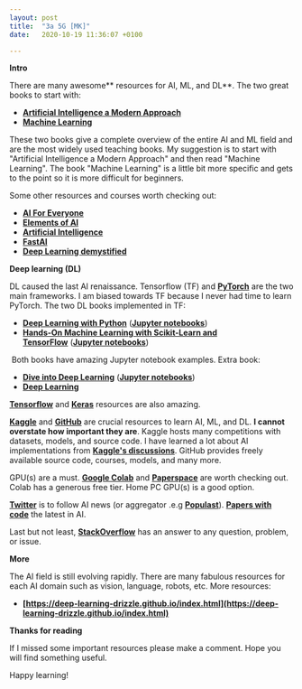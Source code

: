 ```yaml
---
layout: post
title:  "За 5G [MK]"
date:   2020-10-19 11:36:07 +0100

---
```



**Intro**

There are many awesome** resources for AI, ML, and DL**. The two great books to start with:



*   **[Artificial Intelligence a Modern Approach](http://aima.cs.berkeley.edu/)**
*   **[Machine Learning](http://profsite.um.ac.ir/~monsefi/machine-learning/pdf/Machine-Learning-Tom-Mitchell.pdf)**

These two books give a complete overview of the entire AI and ML field and are the most widely used teaching books. My suggestion is to start with "Artificial Intelligence a Modern Approach" and then read "Machine Learning". The book "Machine Learning" is a little bit more specific and gets to the point so it is more difficult for beginners.

Some other resources and courses worth checking out:



*   **[AI For Everyone](https://www.coursera.org/learn/ai-for-everyone)**
*   **[Elements of AI](https://www.elementsofai.com/)**
*   **[Artificial Intelligence](https://leonardoaraujosantos.gitbook.io/artificial-inteligence/)**
*   **[FastAI](https://www.fast.ai/)**
*   **[Deep Learning demystified](https://deeplearningdemystified.com/)**

**Deep learning (DL)**

DL caused the last AI renaissance. Tensorflow (TF) and **[PyTorch](https://pytorch.org/)** are the two main frameworks. I am biased towards TF because I never had time to learn PyTorch. The two DL books implemented in TF:



*   **[Deep Learning with Python](https://www.manning.com/books/deep-learning-with-python)** (**[Jupyter notebooks](https://github.com/fchollet/deep-learning-with-python-notebooks)**)
*   **[Hands-On Machine Learning with Scikit-Learn and TensorFlow](https://www.oreilly.com/library/view/hands-on-machine-learning/9781491962282/)** (**[Jupyter notebooks](https://github.com/ageron/handson-ml)**)

 Both books have amazing Jupyter notebook examples. Extra book:



*   **[Dive into Deep Learning](https://github.com/d2l-ai/d2l-en)** (**[Jupyter notebooks](https://github.com/d2l-ai/d2l-en)**)
*   **[Deep Learning](https://www.deeplearningbook.org/)**

**[Tensorflow](https://www.tensorflow.org/tutorials/quickstart/beginner)** and **[Keras](https://keras.io/)** resources are also amazing.

**[Kaggle](https://www.kaggle.com/)** and **[GitHub](https://github.com/)** are crucial resources to learn AI, ML, and DL. **I cannot overstate how important they are**. Kaggle hosts many competitions with datasets, models, and source code. I have learned a lot about AI implementations from **[Kaggle's discussions](https://www.kaggle.com/drn01z3/end-to-end-baseline-with-u-net-keras)**. GitHub provides freely available source code, courses, models, and many more. 

GPU(s) are a must. **[Google Colab](https://colab.research.google.com/)** and **[Paperspace](https://www.paperspace.com/)** are worth checking out. Colab has a generous free tier. Home PC GPU(s) is a good option.

**[Twitter](https://twitter.com/)** is to follow AI news (or aggregator .e.g **[Populast](https://populast.com/ai/)**). **[Papers with code](https://paperswithcode.com/)** the latest in AI.

Last but not least, **[StackOverflow](https://stackoverflow.com/)** has an answer to any question, problem, or issue.

**More**

The AI field is still evolving rapidly. There are many fabulous resources for each AI domain such as vision, language, robots, etc. More resources:



*   **[https://deep-learning-drizzle.github.io/index.html](https://deep-learning-drizzle.github.io/index.html)**

**Thanks for reading**

If I missed some important resources please make a comment. Hope you will find something useful.

Happy learning!
